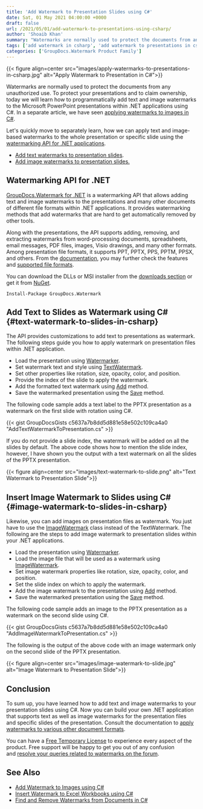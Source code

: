 ```yaml
---
title: 'Add Watermark to Presentation Slides using C#'
date: Sat, 01 May 2021 04:00:00 +0000
draft: false
url: /2021/05/01/add-watermark-to-presentations-using-csharp/
author: 'Shoaib Khan'
summary: "Watermarks are normally used to protect the documents from any unauthorized use. To protect your presentations and to claim ownership, today we will learn how to programmatically add text and image watermarks to the Microsoft PowerPoint presentations within .NET applications using C#. In a separate article, we have seen [applying watermarks to images in C#][1]."
tags: ['add watermark in csharp', 'add watermark to presentations in csharp', 'how to add watermark in csharp']
categories: ['GroupDocs.Watermark Product Family']
---
```




{{< figure align=center src="images/apply-watermarks-to-presentations-in-csharp.jpg" alt="Apply Watermark to Presentation in C#">}}


Watermarks are normally used to protect the documents from any unauthorized use. To protect your presentations and to claim ownership, today we will learn how to programmatically add text and image watermarks to the Microsoft PowerPoint presentations within .NET applications using C#. In a separate article, we have seen [applying watermarks to images in C#][3].

Let's quickly move to separately learn, how we can apply text and image-based watermarks to the whole presentation or specific slide using the [watermarking API for .NET applications][4].

*   [Add text watermarks to presentation slides][5].
*   [Add image watermarks to presentation slides.][6]

## Watermarking API for .NET

[GroupDocs.Watermark for .NET][7] is a watermarking API that allows adding text and image watermarks to the presentations and many other documents of different file formats within .NET applications. It provides watermarking methods that add watermarks that are hard to get automatically removed by other tools.

Along with the presentations, the API supports adding, removing, and extracting watermarks from word-processing documents, spreadsheets, email messages, PDF files, images, Visio drawings, and many other formats. Among presentation file formats, it supports PPT, PPTX, PPS, PPTM, PPSX, and others. From the [documentation][8], you may further check the features and [supported file formats][9].

You can download the DLLs or MSI installer from the [downloads section][10] or get it from [NuGet][11].

```
Install-Package GroupDocs.Watermark
```

## Add Text to Slides as Watermark using C# {#text-watermark-to-slides-in-csharp}

The API provides customizations to add text to presentations as watermark. The following steps guide you how to apply watermark on presentation files within .NET application.

*   Load the presentation using [Watermarker][12].
*   Set watermark text and style using [TextWatermark][13].
*   Set other properties like rotation, size, opacity, color, and position.
*   Provide the index of the slide to apply the watermark.
*   Add the formatted text watermark using [Add][14] method.
*   Save the watermarked presentation using the [Save][15] method.

The following code sample adds a text label to the PPTX presentation as a watermark on the first slide with rotation using C#.

{{< gist GroupDocsGists c5637a7b8dd5d881e58e502c109ca4a0 "AddTextWatermarkToPresentation.cs" >}}

If you do not provide a slide index, the watermark will be added on all the slides by default. The above code shows how to mention the slide index, however, I have shown you the output with a text watermark on all the slides of the PPTX presentation.



{{< figure align=center src="images/text-watermark-to-slide.png" alt="Text Watermark to Presentation Slide">}}


## Insert Image Watermark to Slides using C# {#image-watermark-to-slides-in-csharp}

Likewise, you can add images on presentation files as watermark. You just have to use the [ImageWatermark][16] class instead of the TextWatermark. The following are the steps to add image watermark to presentation slides within your .NET applications.

*   Load the presentation using [Watermarker][17].
*   Load the image file that will be used as a watermark using [ImageWatermark][18].
*   Set image watermark properties like rotation, size, opacity, color, and position.
*   Set the slide index on which to apply the watermark.
*   Add the image watermark to the presentation using [Add][19] method.
*   Save the watermarked presentation using the [Save][20] method.

The following code sample adds an image to the PPTX presentation as a watermark on the second slide using C#.

{{< gist GroupDocsGists c5637a7b8dd5d881e58e502c109ca4a0 "AddImageWatermarkToPresentation.cs" >}}

The following is the output of the above code with an image watermark only on the second slide of the PPTX presentation.



{{< figure align=center src="images/image-watermark-to-slide.jpg" alt="Image Watermark to Presentation Slide">}}


## Conclusion

To sum up, you have learned how to add text and image watermarks to your presentation slides using C#. Now you can build your own .NET application that supports text as well as image watermarks for the presentation files and specific slides of the presentation. Consult the documentation to [apply watermarks to various other document formats][21].

You can have a [Free Temporary License][22] to experience every aspect of the product. Free support will be happy to get you out of any confusion and [resolve your queries related to watermarks on the forum][23].

## See Also

*   [Add Watermark to Images using C#][24]
*   [Insert Watermark to Excel Workbooks using C#][25]
*   [Find and Remove Watermarks from Documents in C#][26]







[1]: https://blog.groupdocs.com/2020/12/20/add-watermark-to-images-using-csharp-dotnet/
[2]: https://blog.groupdocs.com/2021/05/01/add-watermark-to-presentations-using-csharp/
[3]: https://blog.groupdocs.com/2020/12/20/add-watermark-to-images-using-csharp-dotnet/
[4]: https://products.groupdocs.com/watermark/net
[5]: #text-watermark-to-slides-in-csharp
[6]: #image-watermark-to-slides-in-csharp
[7]: https://products.groupdocs.com/watermark/net
[8]: https://docs.groupdocs.com/watermark/net/
[9]: https://docs.groupdocs.com/watermark/net/supported-document-formats/
[10]: https://downloads.groupdocs.com/watermark/net
[11]: https://www.nuget.org/packages/GroupDocs.Watermark/
[12]: https://apireference.groupdocs.com/watermark/net/groupdocs.watermark/watermarker
[13]: https://apireference.groupdocs.com/watermark/net/groupdocs.watermark.watermarks/textwatermark
[14]: https://apireference.groupdocs.com/watermark/net/groupdocs.watermark/watermarker/methods/add/index
[15]: https://apireference.groupdocs.com/watermark/net/groupdocs.watermark/watermarker/methods/save/index
[16]: https://apireference.groupdocs.com/watermark/net/groupdocs.watermark.watermarks/imagewatermark
[17]: https://apireference.groupdocs.com/watermark/net/groupdocs.watermark/watermarker
[18]: https://apireference.groupdocs.com/watermark/net/groupdocs.watermark.watermarks/imagewatermark
[19]: https://apireference.groupdocs.com/watermark/net/groupdocs.watermark/watermarker/methods/add/index
[20]: https://apireference.groupdocs.com/watermark/net/groupdocs.watermark/watermarker/methods/save/index
[21]: https://docs.groupdocs.com/watermark/net/adding-watermarks/
[22]: https://purchase.groupdocs.com/temporary-license
[23]: https://forum.groupdocs.com/c/watermark
[24]: https://blog.groupdocs.com/2020/12/20/add-watermark-to-images-using-csharp-dotnet/
[25]: https://blog.groupdocs.com/2021/11/04/watermark-excel-sheets-using-csharp/
[26]: https://blog.groupdocs.com/2020/11/27/find-and-remove-watermarks-from-documents-in-csharp/

